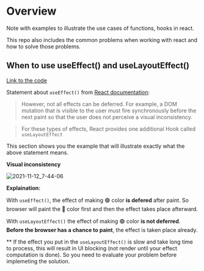 # Overview

Note with examples to illustrate the use cases of functions, hooks in react.

This repo also includes the common problems when working with react and how to solve those problems.

## When to use useEffect() and useLayoutEffect()

[Link to the code](https://github.com/turbo8p/react-usecase-note/blob/master/src/useeffect-and-uselayouteffect/UseLayoutEffectAndUseEffect.js)

Statement about `useEffect()` from [React documentation](https://reactjs.org/docs/hooks-reference.html#useeffect): 
> However, not all effects can be deferred. For example, a DOM mutation that is visible to the user must fire synchronously before the next paint so that the user does not perceive a visual inconsistency. 

> For these types of effects, React provides one additional Hook called `useLayoutEffect`

This section shows you the example that will illustrate exactly what the above statement means.

**Visual inconsistency** 

![2021-11-12_7-44-06](https://user-images.githubusercontent.com/26110220/141389386-2a571d05-2afc-452a-b01e-087b0cc67d44.gif)


**Explaination:**

With `useEffect()`, the effect of making 🟢 color **is defered** after paint. So browser will paint the 🔴 color first and then the effect takes place afterward.


With `useLayoutEffect()` the effect of making 🟢 color **is not deferred**. **Before the browser has a chance to paint**, the effect is taken place already.

** If the effect you put in the `useLayoutEffect()` is slow and take long time to process, this will result in UI blocking (not render until your effect computation is done). So you need to evaluate your problem before implemeting the solution.